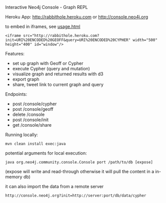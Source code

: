 Interactive Neo4j Console - Graph REPL  
   
Heroku App: http://rabbithole.heroku.com or http://console.neo4j.org

to embed in iframes, see [usage.html](http://rabbithole.herokuapp.com/usage.html)

    <iframe src="http://rabbithole.heroku.com?init=URI%20ENCODED%20GEOFF&query=URI%20ENCODED%20CYPHER" width="500" height="400" id="window"/>
        
Features:
* set up graph with Geoff or Cypher
* execute Cypher (query and mutation)
* visualize graph and returned results with d3
* export graph
* share, tweet link to current graph and query
 
Endpoints:

* post /console/cypher
* post /console/geoff
* delete /console
* post /console/init
* get /console/share

Running locally:

    mvn clean install exec:java  

potential arguments for local execution:

    java org.neo4j.community.console.Console port /path/to/db [expose]

(expose will write and read-through otherwise it will pull the content in a in-memory db)

it can also import the data from a remote server

	http://console.neo4j.org?init=http://server:port/db/data/cypher
